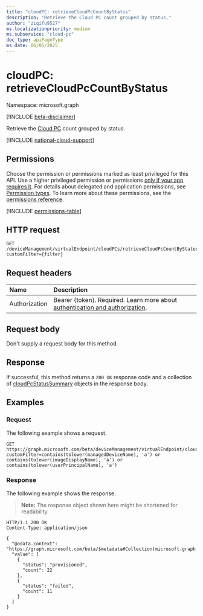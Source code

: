 ```yaml
---
title: "cloudPC: retrieveCloudPcCountByStatus"
description: "Retrieve the Cloud PC count grouped by status."
author: "ziqifu9527"
ms.localizationpriority: medium
ms.subservice: "cloud-pc"
doc_type: apiPageType
ms.date: 06/05/2025
---
```


# cloudPC: retrieveCloudPcCountByStatus

Namespace: microsoft.graph

[!INCLUDE [beta-disclaimer](../../includes/beta-disclaimer.md)]

Retrieve the [Cloud PC](../resources/cloudpc.md) count grouped by status.

[!INCLUDE [national-cloud-support](../../includes/global-us.md)]

## Permissions

Choose the permission or permissions marked as least privileged for this API. Use a higher privileged permission or permissions [only if your app requires it](/graph/permissions-overview#best-practices-for-using-microsoft-graph-permissions). For details about delegated and application permissions, see [Permission types](/graph/permissions-overview#permission-types). To learn more about these permissions, see the [permissions reference](/graph/permissions-reference).

<!-- { "blockType": "permissions", "name": "cloudpc-retrievecloudpccountbystatus" } -->
[!INCLUDE [permissions-table](../includes/permissions/cloudpc-retrievecloudpccountbystatus-permissions.md)]

## HTTP request

<!-- {
  "blockType": "ignored"
}
-->
``` http
GET /deviceManagement/virtualEndpoint/cloudPCs/retrieveCloudPcCountByStatus?customFilter={filter}
```

## Request headers

| Name          | Description               |
| :------------ | :------------------------ |
|Authorization|Bearer {token}. Required. Learn more about [authentication and authorization](/graph/auth/auth-concepts).|

## Request body

Don't supply a request body for this method.

## Response

If successful, this method returns a `200 OK` response code and a collection of [cloudPcStatusSummary](../resources/cloudpcstatussummary.md) objects in the response body.

## Examples

### Request

The following example shows a request.

<!-- {
  "blockType": "request",
  "name": "cloudpc_retrievecloudpccountbystatus"
}
-->
``` http
GET https://graph.microsoft.com/beta/deviceManagement/virtualEndpoint/cloudPCs/retrieveCloudPcCountByStatus?customFilter=contains(tolower(managedDeviceName), 'a') or contains(tolower(imageDisplayName), 'a') or contains(tolower(userPrincipalName), 'a')
```

### Response

The following example shows the response.

> **Note:** The response object shown here might be shortened for readability.
<!-- {
  "blockType": "response",
  "truncated": true,
  "@odata.type": "Collection(microsoft.graph.cloudPcStatusSummary)"
}
-->
``` http
HTTP/1.1 200 OK
Content-Type: application/json

{
  "@odata.context": "https://graph.microsoft.com/beta/$metadata#Collection(microsoft.graph.cloudPcStatusSummary)",
  "value": [
    {
      "status": "provisioned",
      "count": 22
    },
    {
      "status": "failed",
      "count": 11
    }
  ]
}
```
